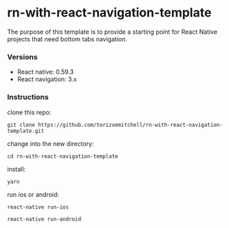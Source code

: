# rn-with-react-navigation-template

The purpose of this template is to provide a starting point for React Native projects that need bottom tabs navigation.

### Versions

* React native: 0.59.3
* React navigation: 3.x

### Instructions

clone this repo: 

```
git clone https://github.com/torizoemitchell/rn-with-react-navigation-template.git
```

change into the new directory:

```
cd rn-with-react-navigation-template
```

install:

```
yarn
```

run ios or android: 

```
react-native run-ios
```
```
react-native run-android
```
